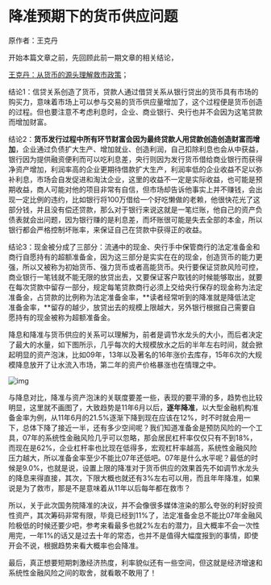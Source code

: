 # 降准预期下的货币供应问题

原作者：王克丹

开始本篇文章之前，先回顾此前一期文章的相关结论，

[王克丹：从货币的源头理解救市政策](https://zhuanlan.zhihu.com/p/143946338)；

结论1：信贷关系创造了货币，贷款人通过借贷关系从银行贷出的货币具有市场的购买力，意味着市场上可以参与交易的货币供应量增加了，这个过程便是货币创造的过程。但也要注意不考虑利息时，企业、商业银行、央行也并不会因为这笔贷款而增加财富。

结论2：**货币发行过程中所有环节财富会因为最终贷款人用贷款创造创造财富而增加**，企业通过负债扩大生产、增加就业、创造利润，自己扣除利息也会从中获益，银行因为提供融资便利而可以吃利息差，央行则因为发行货币借给商业银行而获得净资产增加，利润率高的企业更期待借款扩大生产，利润率低的企业收益不足以弥补利息，市场会自发促进和淘汰企业，这里的收益不一定是实际收益，也可能是预期收益，商人可能对他的项目非常有自信，但市场却告诉他事实上并不赚钱，会出现一定比例的违约，比如银行将100万借给一个好吃懒做的老赖，他很快花光了这部分钱，并且没有偿还贷款，那么对于银行来说这就是一笔烂账，他自己的资产负债表就会出问题，因为银行赚的是利息差，而坏账很可能是失去全部的本金，所以银行都会严格控制坏账率，来保证自己在贷款中获得正的收益。

结论3：现金被分成了三部分：流通中的现金、央行手中保管商行的法定准备金和商行自愿持有的超额准备金，因为这三部分是实实在在的现金，创造货币的能力更强，所以又被称为初始货币、强力货币或者高能货币。央行要保证贷款风险可控，商业银行一笔钱就不能无限的放贷出去，又要保证客户取钱的时候能够取出，就要在每次贷款中留存一部分，规定每笔贷款商行必须上交给央行保存的现金称为法定准备金，占贷款的比例称为法定准备金率，**读者经常听到的降准就是降低法定准备金率，**留存的越少，放贷出去的规模上限越大，另外银行根据自己需要自愿持有的现金被称为超额准备金。

降息和降准与货币供应的关系可以理解为，前者是调节水龙头的大小，而后者决定了最大的水量，如下图所示，几乎每次的大规模放水之后的半年左右时间，就会掀起明显的资产泡沫，比如09年，13年以及著名的16年涨价去库存，15年6次的大规模降息放开了让水流入市场，第二年的资产价格暴涨也在情理之中。

![img](https://pic4.zhimg.com/80/v2-a47687445350e725b955cf3e0492cff7_1440w.jpg)

与降息对比，降准与资产泡沫的关联度要差一些，表现的要平滑的多，趋势也比较明显，这里就不画图了，大致趋势是11年6月以后，**逐年降准**，以大型金融机构准备金率为例，从11年6月的21.5%逐渐下降到现在应该在12%，时不时就会用一下，总体下降了接近一半，还有多少空间呢？我们知道准备金是预防风险的一个工具，07年的系统性金融风险几乎可以忽略，那会居民杠杆率仅仅只有不到18%，而现在是62%，企业杠杆率也比现在低得多，宏观杠杆率越高，系统性金融风险压力越大，所以准备金率至少不能比07年还低吧。07年是什么水平呢？最低的时候是9.0%，也就是说，设置上限的降准对于货币供应的效果首先不如调节水龙头的降息来得直接，其次，下限大概也就还有3%左右可以用，而且年年降准，如果说是为了救市，那是不是意味着从11年以后每年都在救市？

所以，关于此次国务院降准的决议，并不会像很多媒体渲染的那么夸张的利好投资性资产，其次筹码非常有限，毕竟已经到11%了，法定准备金总不能比07年金融风险极低的时候还要少吧，参考来看最多也就2%左右的潜力，且大概率不会一次性用完，一年1%的话又是过去十年的常态，也并不是值得大幅度报到的事情，即使开会不说，根据趋势来看大概率也会降准。

最后，真正想要短期刺激经济热度，利率貌似还有一些空间，但这就是经济增速和系统性金融风险之间的取舍，就看敢不敢用了！
